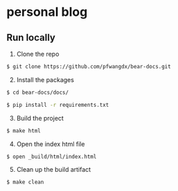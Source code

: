 # personal blog

## Run locally

1. Clone the repo

```sh
$ git clone https://github.com/pfwangdx/bear-docs.git
```

2. Install the packages

```sh
$ cd bear-docs/docs/

$ pip install -r requirements.txt
```

3. Build the project

```sh
$ make html
```

4. Open the index html file

```sh
$ open _build/html/index.html
```

5. Clean up the build artifact

```sh
$ make clean
```

